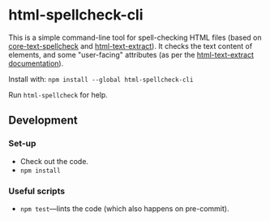 html-spellcheck-cli
===================

This is a simple command-line tool for spell-checking HTML files (based on [core-text-spellcheck](https://github.com/matatk/core-text-spellcheck) and [html-text-extract](https://github.com/matatk/html-text-extract)).  It checks the text content of elements, and some "user-facing" attributes (as per the [html-text-extract documentation](https://github.com/matatk/html-text-extract#html-text-extract)).

Install with: `npm install --global html-spellcheck-cli`

Run `html-spellcheck` for help.

Development
-----------

### Set-up

* Check out the code.
* `npm install`

### Useful scripts

* `npm test`&mdash;lints the code (which also happens on pre-commit).
